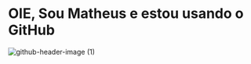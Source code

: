 # OIE, Sou Matheus e estou usando o GitHub 
![github-header-image (1)](https://github.com/user-attachments/assets/7d2da8b7-19e0-42d5-8722-c55d51b52423)

